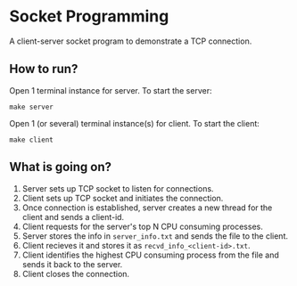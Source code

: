 # Socket Programming

A client-server socket program to demonstrate a TCP connection.

## How to run?
Open 1 terminal instance for server. To start the server:
```
make server
```
Open 1 (or several) terminal instance(s) for client. To start the client:
```
make client
```

## What is going on?
1. Server sets up TCP socket to listen for connections.
2. Client sets up TCP socket and initiates the connection.
3. Once connection is established, server creates a new thread for the client and sends a client-id.
4. Client requests for the server's top N CPU consuming processes.
5. Server stores the info in `server_info.txt` and sends the file to the client.
6. Client recieves it and stores it as `recvd_info_<client-id>.txt`.
7. Client identifies the highest CPU consuming process from the file and sends it back to the server.
8. Client closes the connection.